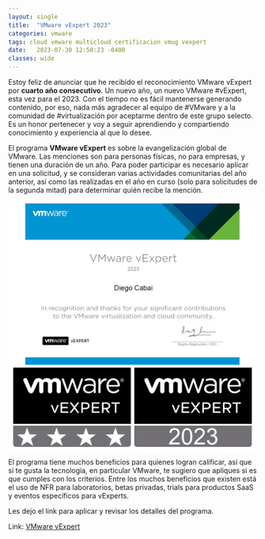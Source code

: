 ```yaml
---
layout: single
title:  "VMware vExpert 2023"
categories: vmware 
tags: cloud vmware multicloud certificacion vmug vexpert
date:   2023-07-30 12:50:23 -0400
classes: wide
---
```

Estoy feliz de anunciar que he recibido el reconocimiento VMware vExpert por **cuarto año consecutivo**. 
Un nuevo año, un nuevo VMware #vExpert, esta vez para el 2023. Con el tiempo no es fácil mantenerse generando contenido, por eso, nada más agradecer al equipo de #VMware y a la comunidad de #virtualización por aceptarme dentro de este grupo selecto. Es un honor pertenecer y voy a seguir aprendiendo y compartiendo conocimiento y experiencia al que lo desee.

El programa **VMware vExpert** es sobre la evangelización global de VMware. Las menciones son para personas físicas, no para empresas, y tienen una duración de un año. Para poder participar es necesario aplicar en una solicitud, y se consideran varias actividades comunitarias del año anterior, así como las realizadas en el año en curso (solo para solicitudes de la segunda mitad) para determinar quién recibe la mención. 

<img src="/assets/images/vexpert-2023/vexpert-2023.png" alt="vexpert-2023" align="center" /> 

El programa tiene muchos beneficios para quienes logran calificar, así que si te gusta la tecnología, en particular VMware, te sugiero que apliques si es que cumples con los criterios. Entre los muchos beneficios que existen está el uso de NFR para laboratorios, betas privadas, trials para productos SaaS y eventos específicos para vExperts.

Les dejo el link para aplicar y revisar los detalles del programa.

Link: [VMware vExpert](https://vexpert.vmware.com/)
